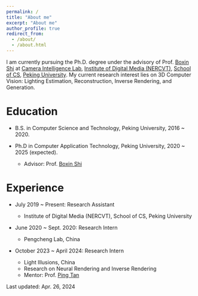 ```yaml
---
permalink: /
title: "About me"
excerpt: "About me"
author_profile: true
redirect_from: 
  - /about/
  - /about.html
---
```


I am currently pursuing the Ph.D. degree under the advisory of Prof. [Boxin Shi](https://camera.pku.edu.cn/team) at [Camera Intelligence Lab](https://camera.pku.edu.cn), [Institute of Digital Media (NERCVT)](https://idm.pku.edu.cn), [School of CS](https://cs.pku.edu.cn), [Peking University](https://www.pku.edu.cn). My current research interest lies on 3D Computer Vision: Lighting Estimation, Reconstruction, Inverse Rendering, and Generation.

Education
======
* B.S. in Computer Science and Technology, Peking University, 2016 ~ 2020.

* Ph.D in Computer Application Technology, Peking University, 2020 ~ 2025 (expected).
  * Advisor: Prof. [Boxin Shi](https://camera.pku.edu.cn/team)

Experience
======
* July 2019 ~ Present: Research Assistant
  * Institute of Digital Media (NERCVT), School of CS, Peking University

* June 2020 ~ Sept. 2020: Research Intern 
  * Pengcheng Lab, China

* October 2023 ~ April 2024: Research Intern
  * Light Illusions, China
  * Research on Neural Rendering and Inverse Rendering
  * Mentor: Prof. [Ping Tan](https://ece.hkust.edu.hk/pingtan)

Last updated: Apr. 26, 2024